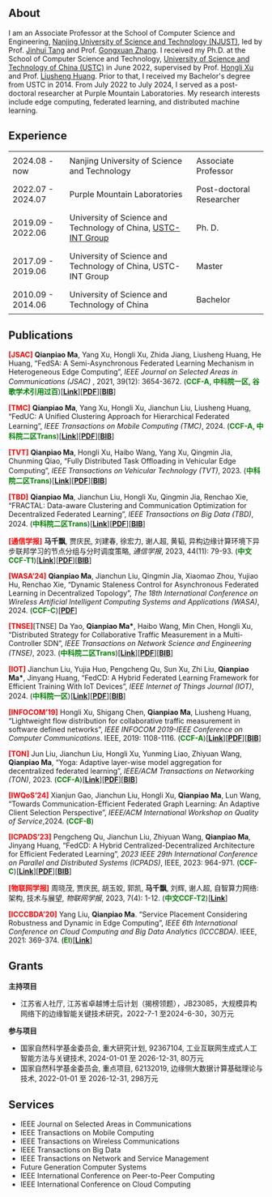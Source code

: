 <!--
---
permalink: /
title: "Qianpiao Ma's Academic Page"
author_profile: true
redirect_from: 
  - /about/
  - /about.html
---
-->
<!-- This is the front page of a website that is powered by the [Academic Pages template](https://github.com/academicpages/academicpages.github.io) and hosted on GitHub pages. [GitHub pages](https://pages.github.com) is a free service in which websites are built and hosted from code and data stored in a GitHub repository, automatically updating when a new commit is made to the respository. This template was forked from the [Minimal Mistakes Jekyll Theme](https://mmistakes.github.io/minimal-mistakes/) created by Michael Rose, and then extended to support the kinds of content that academics have: publications, talks, teaching, a portfolio, blog posts, and a dynamically-generated CV. You can fork [this repository](https://github.com/academicpages/academicpages.github.io) right now, modify the configuration and markdown files, add your own PDFs and other content, and have your own site for free, with no ads! An older version of this template powers my own personal website at [stuartgeiger.com](http://stuartgeiger.com), which uses [this Github repository](https://github.com/staeiou/staeiou.github.io). -->

## About

I am an Associate Professor at the School of Computer Science and Engineering, <a href="https://www.njust.edu.cn/" target="_blank">Nanjing University of Science and Technology (NJUST)</a>, led by Prof. <a href="https://imag-njust.net/jinhui-tang/" target="_blank">Jinhui Tang</a> and Prof. <a href="http://202.119.85.163/open/TutorInfo.aspx?dsbh=HpJaYd0LkqMrdIfLVIZxvQ==&yxsh=4iVdgPyuKTE=&zydm=QP9JvMVDx3k=" target="_blank">Gongxuan Zhang</a>. I received my Ph.D. at the School of Computer Science and Technology, <a href="https://www.ustc.edu.cn/" target="_blank">University of Science and Technology of China (USTC)</a> in June 2022, supervised by Prof. <a href="http://cs.ustc.edu.cn/2020/0828/c23235a460083/page.htm" target="_blank">Hongli Xu</a> and Prof. <a href="https://cs.ustc.edu.cn/2020/0828/c23235a460081/page.htm" target="_blank">Liusheng Huang</a>. Prior to that, I received my Bachelor's degree from USTC in 2014. From July 2022 to July 2024, I served as a post-doctoral researcher at Purple Mountain Laboratories. My research interests include edge computing, federated learning, and distributed machine learning.



## Experience


<table style="border-collapse: collapse; width: 100%; border: none;">
  <tr style="border: none;">
    <td style="border: none; padding: 8px;">2024.08 - now</td>
    <td style="border: none; padding: 8px;">Nanjing University of Science and Technology</td>
    <td style="border: none; padding: 8px;">Associate Professor</td>
  </tr>
  <tr style="border: none;">
    <td style="border: none; padding: 8px;">2022.07 - 2024.07</td>
    <td style="border: none; padding: 8px;">Purple Mountain Laboratories</td>
    <td style="border: none; padding: 8px;">Post-doctoral Researcher</td>
  </tr>
  <tr style="border: none;">
    <td style="border: none; padding: 8px;">2019.09 - 2022.06</td>
    <td style="border: none; padding: 8px;">University of Science and Technology of China, <a href="https://int-ustc.github.io/" target="_blank">USTC-INT Group</a></td>
    <td style="border: none; padding: 8px;">Ph. D.</td>
  </tr>
  <tr style="border: none;">
    <td style="border: none; padding: 8px;">2017.09 - 2019.06</td>
    <td style="border: none; padding: 8px;">University of Science and Technology of China, USTC-INT Group</td>
    <td style="border: none; padding: 8px;">Master</td>
  </tr>
  <tr style="border: none;">
    <td style="border: none; padding: 8px;">2010.09 - 2014.06</td>
    <td style="border: none; padding: 8px;">University of Science and Technology of China</td>
    <td style="border: none; padding: 8px;">Bachelor</td>
  </tr>
</table>





## Publications

<span style="color:red">**[JSAC]**</span> **Qianpiao Ma**, Yang Xu, Hongli Xu, Zhida Jiang, Liusheng Huang, He Huang, “FedSA: A Semi-Asynchronous Federated Learning Mechanism in Heterogeneous Edge Computing”, _IEEE Journal on Selected Areas in Communications (JSAC)_ , 2021, 39(12): 3654-3672. 
(<span style="color:green">**CCF-A, 中科院一区, 谷歌学术引用过百**</span>)[**<a href="https://ieeexplore.ieee.org/abstract/document/9562538" target="_blank">Link</a>**][**<a href="https://qianpiao.github.io/files/FedSA_A_Semi-Asynchronous_Federated_Learning_Mechanism_in_Heterogeneous_Edge_Computing.pdf" target="_blank">PDF</a>**][**<a href="https://qianpiao.github.io/cite/FedSA.html" target="_blank">BIB</a>**]

<span style="color:red">**[TMC]**</span> **Qianpiao Ma**, Yang Xu, Hongli Xu, Jianchun Liu, Liusheng Huang, “FedUC: A Unified Clustering Approach for Hierarchical Federated Learning”, _IEEE Transactions on Mobile Computing (TMC)_, 2024. (<span style="color:green">**CCF-A, 中科院二区Trans**</span>)[**<a href="https://ieeexplore.ieee.org/abstract/document/10439630" target="_blank">Link</a>**][**<a href="https://qianpiao.github.io/files/FedUC_A_Unified_Clustering_Approach_for_Hierarchical_Federated_Learning.pdf" target="_blank">PDF</a>**][**<a href="https://qianpiao.github.io/cite/FedUC.html" target="_blank">BIB</a>**]


<span style="color:red">**[TVT]**</span> **Qianpiao Ma**, Hongli Xu, Haibo Wang, Yang Xu, Qingmin Jia, Chunming Qiao, “Fully Distributed Task Offloading in Vehicular Edge Computing”, _IEEE Transactions on Vehicular Technology (TVT)_, 2023. (<span style="color:green">**中科院二区Trans**</span>)[**<a href="https://ieeexplore.ieee.org/abstract/document/10314029" target="_blank">Link</a>**][**<a href="https://qianpiao.github.io/files/Fully_Distributed_Task_Offloading_in_Vehicular_Edge_Computing.pdf" target="_blank">PDF</a>**][**<a href="https://qianpiao.github.io/cite/FDTO.html" target="_blank">BIB</a>**]

<span style="color:red">**[TBD]**</span> **Qianpiao Ma**, Jianchun Liu, Hongli Xu, Qingmin Jia, Renchao Xie, “FRACTAL: Data-aware Clustering and Communication Optimization for Decentralized Federated Learning”, _IEEE Transactions on Big Data (TBD)_, 2024. (<span style="color:green">**中科院二区Trans**</span>)[**<a href="https://ieeexplore.ieee.org/abstract/document/10535170" target="_blank">Link</a>**][**<a href="https://qianpiao.github.io/files/FRACTAL_Data-aware_Clustering_and_Communication_Optimization_for_Decentralized_Federated_Learning.pdf" target="_blank">PDF</a>**][**<a href="https://qianpiao.github.io/cite/FRACTAL.html" target="_blank">BIB</a>**]

<span style="color:red">**[通信学报]**</span> **马千飘**, 贾庆民, 刘建春, 徐宏力, 谢人超, 黄韬, 异构边缘计算环境下异步联邦学习的节点分组与分时调度策略, _通信学报_, 2023, 44(11): 79-93. (<span style="color:green">**中文CCF-T1**</span>)[**<a href="https://www.infocomm-journal.com/txxb/CN/10.11959/j.issn.1000-436x.2023196" target="_blank">Link</a>**][**<a href="https://qianpiao.github.io/files/异构边缘计算环境下异步联邦学习的节点分组与分时调度策略.pdf" target="_blank">PDF</a>**][**<a href="https://qianpiao.github.io/cite/FedGA.html" target="_blank">BIB</a>**]

<span style="color:red">**[WASA’24]**</span> **Qianpiao Ma**, Jianchun Liu, Qingmin Jia, Xiaomao Zhou, Yujiao Hu, Renchao Xie, “Dynamic Staleness Control for Asynchronous Federated Learning in Decentralized Topology”,  _The 18th International Conference on Wireless Artificial Intelligent Computing Systems and Applications (WASA)_, 2024. (<span style="color:green">**CCF-C**</span>)[**<a href="https://qianpiao.github.io/files/Dynamic_Staleness_Control_for_Asynchronous_Federated_Learning_in_Decentralized_Topology.pdf" target="_blank">PDF</a>**]

<span style="color:red">**[TNSE]**</span>[TNSE] Da Yao, **Qianpiao Ma\***, Haibo Wang, Min Chen, Hongli Xu, “Distributed Strategy for Collaborative Traffic Measurement in a Multi-Controller SDN”, _IEEE Transactions on Network Science and Engineering (TNSE)_, 2023. (<span style="color:green">**中科院二区Trans**</span>)[**<a href="https://ieeexplore.ieee.org/abstract/document/10109878" target="_blank">Link</a>**][**<a href="https://qianpiao.github.io/files/Distributed_Strategy_for_Collaborative_Traffic_Measurement_in_a_Multi_Controller_SDN.pdf" target="_blank">PDF</a>**][**<a href="https://qianpiao.github.io/cite/SDNMCM.html" target="_blank">BIB</a>**]

<span style="color:red">**[IOT]**</span> Jianchun Liu, Yujia Huo, Pengcheng Qu, Sun Xu, Zhi Liu, **Qianpiao Ma\***, Jinyang Huang, “FedCD: A Hybrid Federated Learning Framework for Efficient Training With IoT Devices”,  _IEEE Internet of Things Journal (IOT)_, 2024. (<span style="color:green">**中科院一区**</span>)[**<a href="https://ieeexplore.ieee.org/abstract/document/10443215" target="_blank">Link</a>**][**<a href="https://qianpiao.github.io/files/FedCD_A_Hybrid_Federated_Learning_Framework_for_Efficient_Training_With_IoT_Devices.pdf" target="_blank">PDF</a>**][**<a href="https://qianpiao.github.io/cite/FedCD.html" target="_blank">BIB</a>**]

<span style="color:red">**[INFOCOM’19]**</span> Hongli Xu, Shigang Chen, **Qianpiao Ma**, Liusheng Huang, “Lightweight flow distribution for collaborative traffic measurement in software defined networks”, _IEEE INFOCOM 2019-IEEE Conference on Computer Communications_. IEEE, 2019: 1108-1116. (<span style="color:green">**CCF-A**</span>)[**<a href="https://ieeexplore.ieee.org/abstract/document/8737516" target="_blank">Link</a>**][**<a href="https://qianpiao.github.io/files/Lightweight_Flow_Distribution_for_Collaborative_Traffic_Measurement_in_Software_Defined_Networks.pdf" target="_blank">PDF</a>**][**<a href="https://qianpiao.github.io/cite/Lightweight.html" target="_blank">BIB</a>**]

<span style="color:red">**[TON]**</span> Jun Liu, Jianchun Liu, Hongli Xu, Yunming Liao, Zhiyuan Wang, **Qianpiao Ma**, “Yoga: Adaptive layer-wise model aggregation for decentralized federated learning”, _IEEE/ACM Transactions on Networking (TON)_, 2023. (<span style="color:green">**CCF-A**</span>)[**<a href="https://ieeexplore.ieee.org/abstract/document/10309973" target="_blank">Link</a>**][**<a href="https://qianpiao.github.io/files/YOGA_Adaptive_Layer-Wise_Model_Aggregation_for_Decentralized_Federated_Learning.pdf" target="_blank">PDF</a>**][**<a href="https://qianpiao.github.io/cite/Yoga.html" target="_blank">BIB</a>**]

<span style="color:red">**[IWQoS’24]**</span> Xianjun Gao, Jianchun Liu, Hongli Xu, **Qianpiao Ma**, Lun Wang, “Towards Communication-Efficient Federated Graph Learning: An Adaptive Client Selection Perspective”, _IEEE/ACM International Workshop on Quality of Service_,2024. (<span style="color:green">**CCF-B**</span>)

<span style="color:red">**[ICPADS’23]**</span> Pengcheng Qu, Jianchun Liu, Zhiyuan Wang, **Qianpiao Ma**, Jinyang Huang, “FedCD: A Hybrid Centralized-Decentralized Architecture for Efficient Federated Learning”, _2023 IEEE 29th International Conference on Parallel and Distributed Systems (ICPADS)_, IEEE, 2023: 964-971. (<span style="color:green">**CCF-C**</span>)[**<a href="https://ieeexplore.ieee.org/abstract/document/10476088" target="_blank">Link</a>**][**<a href="https://qianpiao.github.io/files/FedCD_A_Hybrid_Centralized_Decentralized_Architecture_for_Efficient_Federated_Learning.pdf" target="_blank">PDF</a>**][**<a href="https://qianpiao.github.io/cite/FedCD_ICPADS.html" target="_blank">BIB</a>**]

<span style="color:red">**[物联网学报]**</span> 周晓茂, 贾庆民, 胡玉姣, 郭凯, **马千飘**, 刘辉, 谢人超, 自智算力网络: 架构, 技术与展望, _物联网学报_, 2023, 7(4): 1-12. (<span style="color:green">**中文CCF-T2**</span>)[**<a href="https://www.infocomm-journal.com/wlw/CN/Y2023/V7/I4/1" target="_blank">Link</a>**]

<span style="color:red">**[ICCCBDA’20]**</span> Yang Liu, **Qianpiao Ma**. “Service Placement Considering Robustness and Dynamic in Edge Computing”, _IEEE 6th International Conference on Cloud Computing and Big Data Analytics (ICCCBDA)_. IEEE, 2021: 369-374. (<span style="color:green">**EI**</span>)[**<a href="https://ieeexplore.ieee.org/abstract/document/9442568" target="_blank">Link</a>**]


## Grants

**主持项目**

- 江苏省人社厅, 江苏省卓越博士后计划（揭榜领题），JB23085，大规模异构网络下的边缘智能关键技术研究，2022-7-1 至2024-6-30，30万元

**参与项目**

- 国家自然科学基金委员会, 重大研究计划, 92367104, 工业互联网生成式人工智能方法与关键技术, 2024-01-01 至 2026-12-31, 80万元
- 国家自然科学基金委员会, 重点项目, 62132019, 边缘侧大数据计算基础理论与技术, 2022-01-01 至 2026-12-31, 298万元

## Services

- IEEE Journal on Selected Areas in Communications
- IEEE Transactions on Mobile Computing
- IEEE Transactions on Wireless Communications
- IEEE Transactions on Big Data
- IEEE Transactions on Network and Service Management
- Future Generation Computer Systems
- IEEE International Conference on Peer-to-Peer Computing
- IEEE International Conference on Cloud Computing

